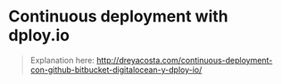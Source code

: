 # Continuous deployment with dploy.io
> Explanation here: http://dreyacosta.com/continuous-deployment-con-github-bitbucket-digitalocean-y-dploy-io/